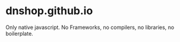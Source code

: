 # dnshop.github.io
Only native javascript. No Frameworks, no compilers, no libraries, no boilerplate.
